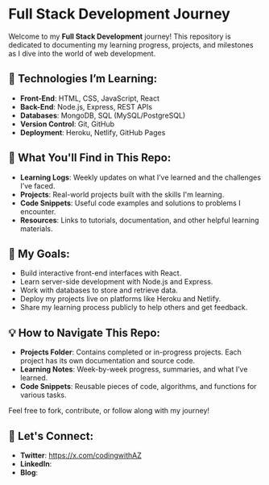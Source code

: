 # Full Stack Development Journey

Welcome to my **Full Stack Development** journey! This repository is dedicated to documenting my learning progress, projects, and milestones as I dive into the world of web development.

## 🔧 Technologies I’m Learning:
- **Front-End**: HTML, CSS, JavaScript, React
- **Back-End**: Node.js, Express, REST APIs
- **Databases**: MongoDB, SQL (MySQL/PostgreSQL)
- **Version Control**: Git, GitHub
- **Deployment**: Heroku, Netlify, GitHub Pages

## 🚀 What You'll Find in This Repo:
- **Learning Logs**: Weekly updates on what I’ve learned and the challenges I’ve faced.
- **Projects**: Real-world projects built with the skills I'm learning.
- **Code Snippets**: Useful code examples and solutions to problems I encounter.
- **Resources**: Links to tutorials, documentation, and other helpful learning materials.

## 🌱 My Goals:
- Build interactive front-end interfaces with React.
- Learn server-side development with Node.js and Express.
- Work with databases to store and retrieve data.
- Deploy my projects live on platforms like Heroku and Netlify.
- Share my learning process publicly to help others and get feedback.

## 💡 How to Navigate This Repo:
- **Projects Folder**: Contains completed or in-progress projects. Each project has its own documentation and source code.
- **Learning Notes**: Week-by-week progress, summaries, and what I’ve learned.
- **Code Snippets**: Reusable pieces of code, algorithms, and functions for various tasks.

Feel free to fork, contribute, or follow along with my journey!

## 💬 Let's Connect:
- **Twitter**: https://x.com/codingwithAZ
- **LinkedIn**:
- **Blog**: 
